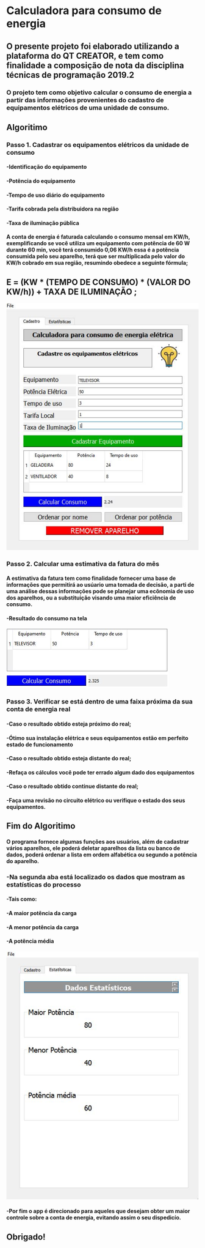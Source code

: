 #  Calculadora para consumo de energia

## O presente projeto foi elaborado utilizando a plataforma do QT CREATOR, e tem como finalidade a composição de nota da disciplina técnicas de programação 2019.2

### O projeto tem como objetivo calcular o consumo de energia a partir das informações provenientes do cadastro de equipamentos elétricos de uma unidade de consumo.




## Algoritimo
### Passo 1. Cadastrar os equipamentos elétricos da unidade de consumo

####     -Identificação do equipamento
####     -Potência do equipamento
####     -Tempo de uso diário do equipamento
####     -Tarifa cobrada pela distribuidora na região
####     -Taxa de iluminação pública

####     A conta de energia é faturada calculando o consumo mensal em KW/h, exemplificando se você utiliza um equipamento com potência de 60 W durante 60 min, você terá consumido 0,06 KW/h essa é a potência consumida pelo seu aparelho, terá que ser multiplicada pelo valor do KW/h cobrado em sua região, resumindo obedece a seguinte fórmula;

##   E = (KW * (TEMPO DE CONSUMO) * (VALOR DO KW/h)) + TAXA DE ILUMINAÇÃO ; 

![GitHub Logo](imagens/APP.1.JPG )

### Passo  2. Calcular uma estimativa da fatura do mês


#### A estimativa da fatura tem como finalidade fornecer uma base de informações que permitirá ao usúario uma tomada de decisão, a parti de uma análise dessas informações pode se planejar uma ecônomia de uso dos aparelhos, ou a substituição visando uma maior eficiência de consumo.

####     -Resultado do consumo na tela

![GitHub Logo](imagens/CONSUMO.JPG )

### Passo 3. Verificar se está dentro de uma faixa próxima da sua conta de energia real

####     -Caso o resultado obtido esteja próximo do real;
####          -Ótimo sua instalação elétrica e seus equipamentos estão em perfeito estado de funcionamento

####     -Caso o resultado obtido esteja distante do real;
####          -Refaça os cálculos você pode ter errado algum dado dos equipamentos

####     -Caso o resultado obtido continue distante do real;
####          -Faça uma revisão no circuito elétrico ou verifique o estado dos seus equipamentos.

## Fim do Algoritimo

####  O programa fornece algumas funções aos usuários, além de cadastrar vários aparelhos, ele poderá deletar aparelhos da lista ou banco de dados, poderá ordenar a lista em ordem alfabética ou segundo a potência do aparelho.

###     -Na segunda aba está localizado os dados que mostram as estatísticas do processo
  ####          -Tais como:
   ####          -A maior potência da carga
   ####          -A menor potência da carga
   ####          -A potência média
   
   ![GitHub Logo](imagens/DADOS.JPG )
   
  ####          -Por fim o app é direcionado para aqueles que desejam obter um maior controle sobre a conta de energia, evitando assim o seu dispedicío.
  
 ## Obrigado!
            
